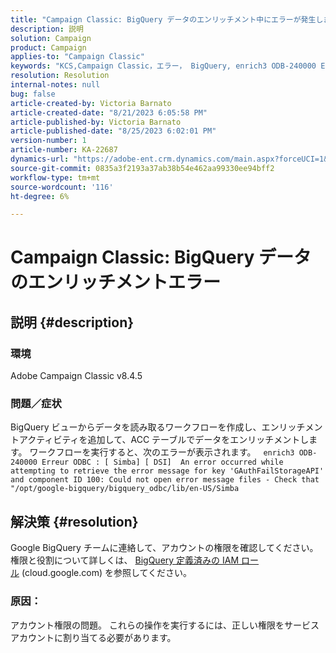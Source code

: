```yaml
---
title: "Campaign Classic: BigQuery データのエンリッチメント中にエラーが発生しました"
description: 説明
solution: Campaign
product: Campaign
applies-to: "Campaign Classic"
keywords: "KCS,Campaign Classic，エラー， BigQuery, enrich3 ODB-240000 Erreur ODBC"
resolution: Resolution
internal-notes: null
bug: false
article-created-by: Victoria Barnato
article-created-date: "8/21/2023 6:05:58 PM"
article-published-by: Victoria Barnato
article-published-date: "8/25/2023 6:02:01 PM"
version-number: 1
article-number: KA-22687
dynamics-url: "https://adobe-ent.crm.dynamics.com/main.aspx?forceUCI=1&pagetype=entityrecord&etn=knowledgearticle&id=7d771c5f-4d40-ee11-bdf3-6045bd0065b6"
source-git-commit: 0835a3f2193a37ab38b54e462aa99330ee94bff2
workflow-type: tm+mt
source-wordcount: '116'
ht-degree: 6%

---
```


# Campaign Classic: BigQuery データのエンリッチメントエラー

## 説明 {#description}


### 環境

Adobe Campaign Classic v8.4.5



### 問題／症状

BigQuery ビューからデータを読み取るワークフローを作成し、エンリッチメントアクティビティを追加して、ACC テーブルでデータをエンリッチメントします。 ワークフローを実行すると、次のエラーが表示されます。  
`enrich3 ODB-240000 Erreur ODBC : [ Simba] [ DSI]  An error occurred while attempting to retrieve the error message for key 'GAuthFailStorageAPI' and component ID 100: Could not open error message files - Check that "/opt/google-bigquery/bigquery_odbc/lib/en-US/Simba`


## 解決策 {#resolution}


Google BigQuery チームに連絡して、アカウントの権限を確認してください。 権限と役割について詳しくは、 [BigQuery 定義済みの IAM ロール](https://cloud.google.com/bigquery/docs/access-control#bigquery) (cloud.google.com) を参照してください。

### <b>原因</b>：

アカウント権限の問題。 これらの操作を実行するには、正しい権限をサービスアカウントに割り当てる必要があります。
